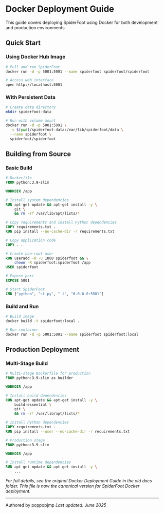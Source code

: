 # Docker Deployment Guide

This guide covers deploying SpiderFoot using Docker for both development and production environments.

## Quick Start

### Using Docker Hub Image

```bash
# Pull and run SpiderFoot
docker run -d -p 5001:5001 --name spiderfoot spiderfoot/spiderfoot

# Access web interface
open http://localhost:5001
```

### With Persistent Data

```bash
# Create data directory
mkdir spiderfoot-data

# Run with volume mount
docker run -d -p 5001:5001 \
  -v $(pwd)/spiderfoot-data:/var/lib/spiderfoot/data \
  --name spiderfoot \
  spiderfoot/spiderfoot
```

## Building from Source

### Basic Build

```dockerfile
# Dockerfile
FROM python:3.9-slim

WORKDIR /app

# Install system dependencies
RUN apt-get update && apt-get install -y \
    git \
    && rm -rf /var/lib/apt/lists/*

# Copy requirements and install Python dependencies
COPY requirements.txt .
RUN pip install --no-cache-dir -r requirements.txt

# Copy application code
COPY . .

# Create non-root user
RUN useradd -m -u 1000 spiderfoot && \
    chown -R spiderfoot:spiderfoot /app
USER spiderfoot

# Expose port
EXPOSE 5001

# Start SpiderFoot
CMD ["python", "sf.py", "-l", "0.0.0.0:5001"]
```

### Build and Run

```bash
# Build image
docker build -t spiderfoot:local .

# Run container
docker run -d -p 5001:5001 --name spiderfoot spiderfoot:local
```

## Production Deployment

### Multi-Stage Build

```dockerfile
# Multi-stage Dockerfile for production
FROM python:3.9-slim as builder

WORKDIR /app

# Install build dependencies
RUN apt-get update && apt-get install -y \
    build-essential \
    git \
    && rm -rf /var/lib/apt/lists/*

# Install Python dependencies
COPY requirements.txt .
RUN pip install --user --no-cache-dir -r requirements.txt

# Production stage
FROM python:3.9-slim

WORKDIR /app

# Install runtime dependencies
RUN apt-get update && apt-get install -y \
    ...
```

*For full details, see the original Docker Deployment Guide in the old docs folder. This file is now the canonical version for SpiderFoot Docker deployment.*

---

Authored by poppopjmp
*Last updated: June 2025*
